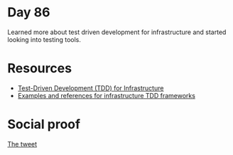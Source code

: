 # Day 86

Learned more about test driven development for infrastructure and started looking into testing tools.

# Resources

- [Test-Driven Development (TDD) for Infrastructure](https://www.hashicorp.com/resources/test-driven-development-tdd-for-infrastructure)
- [Examples and references for infrastructure TDD frameworks](https://github.com/joatmon08/tdd-infrastructure)

# Social proof

[The tweet](https://twitter.com/jennapederson/status/1375915295206936578?s=20)
